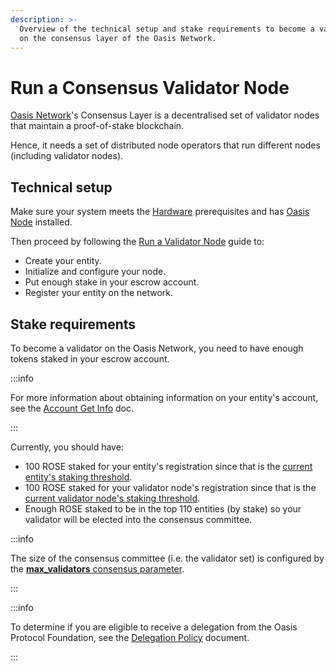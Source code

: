 ```yaml
---
description: >-
  Overview of the technical setup and stake requirements to become a validator
  on the consensus layer of the Oasis Network.
---
```


# Run a Consensus Validator Node

[Oasis Network](../oasis-network/overview)'s Consensus Layer is a decentralised set of validator nodes that maintain a proof-of-stake blockchain.

Hence, it needs a set of distributed node operators that run different nodes (including validator nodes).

## Technical setup

Make sure your system meets the [Hardware](../run-a-node/prerequisites/hardware-recommendations) prerequisites and has [Oasis Node](../run-a-node/prerequisites/oasis-node) installed.

Then proceed by following the [Run a Validator Node](../run-a-node/set-up-your-node/run-validator) guide to:

* Create your entity.
* Initialize and configure your node.
* Put enough stake in your escrow account.
* Register your entity on the network.

## Stake requirements

To become a validator on the Oasis Network, you need to have enough tokens staked in your escrow account.

:::info

For more information about obtaining information on your entity's account, see the [Account Get Info](../manage-tokens/advanced/oasis-cli-tools/get-account-info) doc.

:::

Currently, you should have:

* 100 ROSE staked for your entity's registration since that is the [current entity's staking threshold](../oasis-network/genesis-doc#node-and-paratime-token-thresholds).
* 100 ROSE staked for your validator node's registration since that is the [current validator node's staking threshold](../oasis-network/genesis-doc#node-and-paratime-token-thresholds).
* Enough ROSE staked to be in the top 110 entities (by stake) so your validator will be elected into the consensus committee.

:::info

The size of the consensus committee (i.e. the validator set) is configured by the [**max_validators** consensus parameter](../oasis-network/genesis-doc#consensus).

:::

:::info

To determine if you are eligible to receive a delegation from the Oasis Protocol Foundation, see the [Delegation Policy](../foundation/delegation-policy) document.

:::
